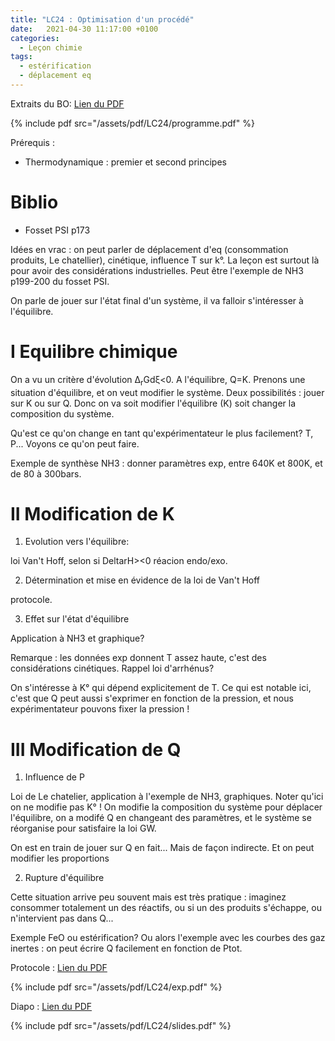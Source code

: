 ```yaml
---
title: "LC24 : Optimisation d'un procédé"
date:   2021-04-30 11:17:00 +0100
categories:
  - Leçon chimie
tags:
  - estérification
  - déplacement eq
---
```

Extraits du BO:
[Lien du PDF](/assets/pdf/LC24/programme.pdf)

{% include pdf src="/assets/pdf/LC24/programme.pdf" %}

Prérequis : 
- Thermodynamique : premier et second principes

# Biblio 
- Fosset PSI p173


Idées en vrac : on peut parler de déplacement d'eq (consommation produits, Le chatellier), cinétique, influence T sur k°. La leçon est surtout là pour avoir des considérations
industrielles. Peut être l'exemple de NH3 p199-200 du fosset PSI. 

On parle de jouer sur l'état final d'un système, il va falloir s'intéresser à l'équilibre. 

# I Equilibre chimique
On a vu un critère d'évolution &Delta;<sub>r</sub>Gd&xi;<0. A l'équilibre, Q=K. Prenons une situation d'équilibre, et on veut modifier le système. Deux possibilités : 
jouer sur K ou sur Q. Donc on va soit modifier l'équilibre (K) soit changer la composition du système.

Qu'est ce qu'on change en tant qu'expérimentateur le plus facilement? T, P... 
Voyons ce qu'on peut faire.

Exemple de synthèse NH3 : donner paramètres exp, entre 640K et 800K, et de 80 à 300bars.
# II Modification de K


1) Evolution vers l'équilibre: 


loi Van't Hoff, selon si DeltarH><0 réacion endo/exo. 

2) Détermination et mise en évidence de la loi de Van't Hoff 

protocole.

3) Effet sur l'état d'équilibre

Application à NH3 et graphique? 

Remarque : les données exp donnent T assez haute, c'est des considérations cinétiques. Rappel loi d'arrhénus? 

On s'intéresse à K° qui dépend explicitement de T. Ce qui est notable ici, c'est que Q peut aussi s'exprimer en fonction de la pression, et nous expérimentateur pouvons 
fixer la pression !

# III Modification de Q

1) Influence de P


Loi de Le chatelier, application à l'exemple de NH3, graphiques. Noter qu'ici on ne modifie pas K° ! On modifie la composition du système pour déplacer l'équilibre, on a modifé 
Q en changeant des paramètres, et le système se réorganise pour satisfaire la loi GW. 

On est en train de jouer sur Q en fait... Mais de façon indirecte. Et on peut modifier les proportions 

2) Rupture d'équilibre

Cette situation arrive peu souvent mais est très pratique : imaginez consommer totalement un des réactifs, ou si un des produits s'échappe, ou n'intervient pas dans Q...

Exemple FeO ou estérification? Ou alors l'exemple avec les courbes des gaz inertes : on peut écrire Q facilement en fonction de Ptot.

Protocole : [Lien du PDF](/assets/pdf/LC24/exp.pdf)

{% include pdf src="/assets/pdf/LC24/exp.pdf" %}

Diapo : [Lien du PDF](/assets/pdf/LC24/slides.pdf)

{% include pdf src="/assets/pdf/LC24/slides.pdf" %}
